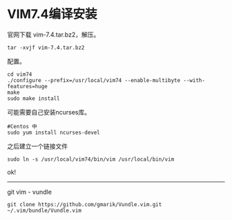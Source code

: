 # VIM7.4编译安装
官网下载 vim-7.4.tar.bz2，解压。
```shell
tar -xvjf vim-7.4.tar.bz2
```
配置。
```shell
cd vim74
./configure --prefix=/usr/local/vim74 --enable-multibyte --with-features=huge
make
sudo make install
```
可能需要自己安装ncurses库。
```
#Centos 中
sudo yum install ncurses-devel
```

之后建立一个链接文件
```shell
sudo ln -s /usr/local/vim74/bin/vim /usr/local/bin/vim
```
ok!

-------------------------------------
git vim - vundle
```shell
git clone https://github.com/gmarik/Vundle.vim.git ~/.vim/bundle/Vundle.vim
```